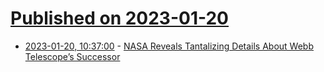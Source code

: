 # [Published on 2023-01-20](index.md)

* [2023-01-20, 10:37:00](https://soylentnews.org/article.pl?sid=23/01/19/1734219&from=rss) - [NASA Reveals Tantalizing Details About Webb Telescope’s Successor](https://soylentnews.org/article.pl?sid=23/01/19/1734219&from=rss)
